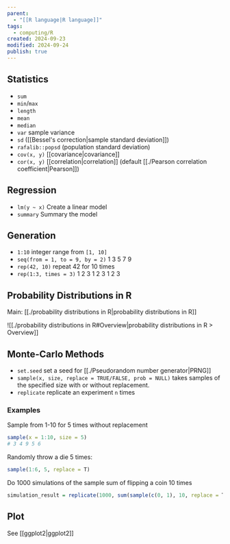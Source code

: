 ```yaml
---
parent:
  - "[[R language|R language]]"
tags:
  - computing/R
created: 2024-09-23
modified: 2024-09-24
publish: true
---
```

## Statistics
- `sum`
- `min`/`max`
- `length`
- `mean`
- `median`
- `var` sample variance
- `sd` ([[Bessel's correction|sample standard deviation]])
- `rafalib::popsd` (population standard deviation)
- `cov(x, y)` [[covariance|covariance]]
- `cor(x, y)` [[correlation|correlation]] (default [[./Pearson correlation coefficient|Pearson]])

## Regression
- `lm(y ~ x)` Create a linear model
- `summary` Summary the model

## Generation
- `1:10` integer range from `[1, 10]`
- `seq(from = 1, to = 9, by = 2)` 1 3 5 7 9
- `rep(42, 10)` repeat 42 for 10 times
- `rep(1:3, times = 3)` 1 2 3 1 2 3 1 2 3

## Probability Distributions in R
Main: [[./probability distributions in R|probability distributions in R]]

![[./probability distributions in R#Overview|probability distributions in R > Overview]]

## Monte-Carlo Methods
- `set.seed` set a seed for [[./Pseudorandom number generator|PRNG]]
- `sample(x, size, replace = TRUE/FALSE, prob = NULL)` takes samples of the specified size with or without replacement.
- `replicate` replicate an experiment `n` times

### Examples
Sample from 1-10 for 5 times without replacement
```r
sample(x = 1:10, size = 5)
# 3 4 9 5 6
```

Randomly throw a die 5 times:
```r
sample(1:6, 5, replace = T)
```

Do 1000 simulations of the sample sum of flipping a coin 10 times
```r
simulation_result = replicate(1000, sum(sample(c(0, 1), 10, replace = T)))
```

## Plot
See [[ggplot2|ggplot2]]